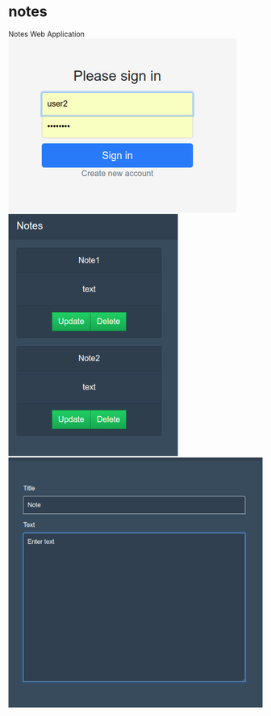 # notes
Notes Web Application
![Screenshot](screenshot0.png)
![Screenshot](screenshot1.png)
![Screenshot](screenshot2.png)
